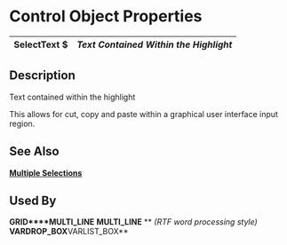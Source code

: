 # Control Object Properties

**SelectText $** |  **_Text Contained Within the Highlight_**  
---|---  
  
## Description

Text contained within the highlight

This allows for cut, copy and paste within a graphical user interface input region.

## See Also

**[Multiple Selections](../control_object_properties/multipleselect.md)**

## Used By

**GRID****MULTI_LINE** **MULTI_LINE** ** _(RTF word processing style)_ ****VARDROP_BOX****VARLIST_BOX**
